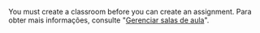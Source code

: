 You must create a classroom before you can create an assignment. Para obter mais informações, consulte "[Gerenciar salas de aula](/education/manage-coursework-with-github-classroom/manage-classrooms)".
